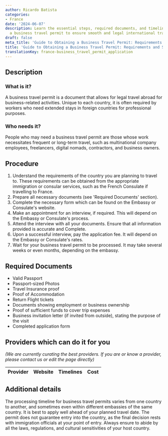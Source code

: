 ```yaml
---
author: Ricardo Batista
categories:
- France
date: '2024-06-07'
description: Learn the essential steps, required documents, and timelines for obtaining
  a business travel permit to ensure smooth and legal international travel.
draft: false
meta_title: 'Guide to Obtaining a Business Travel Permit: Requirements and Steps'
title: 'Guide to Obtaining a Business Travel Permit: Requirements and Steps'
translationKey: france-business_travel_permit_application
---
```


## Description
### What is it?
A business travel permit is a document that allows for legal travel abroad for business-related activities. Unique to each country, it is often required by workers who need extended stays in foreign countries for professional purposes.

### Who needs it?
People who may need a business travel permit are those whose work necessitates frequent or long-term travel, such as multinational company employees, freelancers, digital nomads, contractors, and business owners.

## Procedure
1. Understand the requirements of the country you are planning to travel to. These requirements can be obtained from the appropriate immigration or consular services, such as the French Consulate if travelling to France.
2. Prepare all necessary documents (see 'Required Documents' section).
3. Complete the necessary form which can be found on the Embassy or Consulate's website.
4. Make an appointment for an interview, if required. This will depend on the Embassy or Consulate's process.
5. Attend the interview with all your documents. Ensure that all information provided is accurate and Complete.
6. Upon a successful interview, pay the application fee. It will depend on the Embassy or Consulate's rates.
7. Wait for your business travel permit to be processed. It may take several weeks or even months, depending on the embassy.

## Required Documents
- Valid Passport
- Passport-sized Photos
- Travel Insurance proof
- Proof of Accommodation 
- Return Flight tickets
- Documents showing employment or business ownership
- Proof of sufficient funds to cover trip expenses
- Business invitation letter (if invited from outside), stating the purpose of the visit
- Completed application form

## Providers which can do it for you
_(We are currently curating the best providers. If you are or know a provider, please contact us or edit the page directly)_

| Provider        |     Website     |     Timelines    |       Cost      |
| --------------- | --------------- |  :-------------: | :-------------: |

## Additional details
The processing timeline for business travel permits varies from one country to another, and sometimes even within different embassies of the same country. It is best to apply well ahead of your planned travel date. The permit does not guarantee entry into the country, as the final decision rests with immigration officials at your point of entry. Always ensure to abide by all the laws, regulations, and cultural sensitivities of your host country.